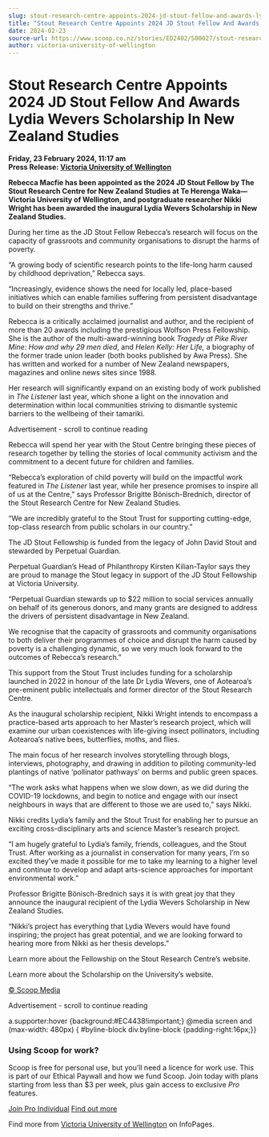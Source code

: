 ```yaml
---
slug: stout-research-centre-appoints-2024-jd-stout-fellow-and-awards-lydia-wevers-scholarship-in-new-zealand-studies
title: "Stout Research Centre Appoints 2024 JD Stout Fellow And Awards Lydia Wevers Scholarship In New Zealand Studies"
date: 2024-02-23
source-url: https://www.scoop.co.nz/stories/ED2402/S00027/stout-research-centre-appoints-2024-jd-stout-fellow-and-awards-lydia-wevers-scholarship-in-new-zealand-studies.htm
author: victoria-university-of-wellington
---
```

Stout Research Centre Appoints 2024 JD Stout Fellow And Awards Lydia Wevers Scholarship In New Zealand Studies
==============================================================================================================

**Friday, 23 February 2024, 11:17 am**  
**Press Release: [Victoria University of Wellington](https://info.scoop.co.nz/Victoria_University_of_Wellington)**

**Rebecca Macfie has been appointed as the 2024 JD Stout Fellow by The Stout Research Centre for New Zealand Studies at Te Herenga Waka—Victoria University of Wellington, and postgraduate researcher Nikki Wright has been awarded the inaugural Lydia Wevers Scholarship in New Zealand Studies.**

During her time as the JD Stout Fellow Rebecca’s research will focus on the capacity of grassroots and community organisations to disrupt the harms of poverty.

“A growing body of scientific research points to the life-long harm caused by childhood deprivation,” Rebecca says.

“Increasingly, evidence shows the need for locally led, place-based initiatives which can enable families suffering from persistent disadvantage to build on their strengths and thrive.”

Rebecca is a critically acclaimed journalist and author, and the recipient of more than 20 awards including the prestigious Wolfson Press Fellowship. She is the author of the multi-award-winning book _Tragedy at Pike River Mine: How and why 29 men died_, and _Helen Kelly: Her Life,_ a biography of the former trade union leader (both books published by Awa Press). She has written and worked for a number of New Zealand newspapers, magazines and online news sites since 1988.

Her research will significantly expand on an existing body of work published in _The Listener_ last year, which shone a light on the innovation and determination within local communities striving to dismantle systemic barriers to the wellbeing of their tamariki.

Advertisement - scroll to continue reading





Rebecca will spend her year with the Stout Centre bringing these pieces of research together by telling the stories of local community activism and the commitment to a decent future for children and families.

“Rebecca’s exploration of child poverty will build on the impactful work featured in _The Listener_ last year, while her presence promises to inspire all of us at the Centre,” says Professor Brigitte Bönisch-Brednich, director of the Stout Research Centre for New Zealand Studies.

“We are incredibly grateful to the Stout Trust for supporting cutting-edge, top-class research from public scholars in our country.”

The JD Stout Fellowship is funded from the legacy of John David Stout and stewarded by Perpetual Guardian.

Perpetual Guardian’s Head of Philanthropy Kirsten Kilian-Taylor says they are proud to manage the Stout legacy in support of the JD Stout Fellowship at Victoria University.

“Perpetual Guardian stewards up to $22 million to social services annually on behalf of its generous donors, and many grants are designed to address the drivers of persistent disadvantage in New Zealand.

We recognise that the capacity of grassroots and community organisations to both deliver their programmes of choice and disrupt the harm caused by poverty is a challenging dynamic, so we very much look forward to the outcomes of Rebecca’s research.”

This support from the Stout Trust includes funding for a scholarship launched in 2022 in honour of the late Dr Lydia Wevers, one of Aotearoa’s pre-eminent public intellectuals and former director of the Stout Research Centre.

As the inaugural scholarship recipient, Nikki Wright intends to encompass a practice-based arts approach to her Master’s research project, which will examine our urban coexistences with life-giving insect pollinators, including Aotearoa’s native bees, butterflies, moths, and flies.

The main focus of her research involves storytelling through blogs, interviews, photography, and drawing in addition to piloting community-led plantings of native ‘pollinator pathways’ on berms and public green spaces.

“The work asks what happens when we slow down, as we did during the COVID-19 lockdowns, and begin to notice and engage with our insect neighbours in ways that are different to those we are used to,” says Nikki.

Nikki credits Lydia’s family and the Stout Trust for enabling her to pursue an exciting cross-disciplinary arts and science Master’s research project.

“I am hugely grateful to Lydia’s family, friends, colleagues, and the Stout Trust. After working as a journalist in conservation for many years, I’m so excited they’ve made it possible for me to take my learning to a higher level and continue to develop and adapt arts-science approaches for important environmental work.”

Professor Brigitte Bönisch-Brednich says it is with great joy that they announce the inaugural recipient of the Lydia Wevers Scholarship in New Zealand Studies.

“Nikki’s project has everything that Lydia Wevers would have found inspiring; the project has great potential, and we are looking forward to hearing more from Nikki as her thesis develops.”

Learn more about the Fellowship on the Stout Research Centre’s website.

Learn more about the Scholarship on the University’s website.

[© Scoop Media](http://www.scoop.co.nz/about/terms.html)  

Advertisement - scroll to continue reading



a.supporter:hover {background:#EC4438!important;} @media screen and (max-width: 480px) { #byline-block div.byline-block {padding-right:16px;}}

### Using Scoop for work?

Scoop is free for personal use, but you’ll need a licence for work use. This is part of our Ethical Paywall and how we fund Scoop. Join today with plans starting from less than $3 per week, plus gain access to exclusive _Pro_ features.  
  
[Join Pro Individual](https://pro.scoop.co.nz/Individual/?from=ProIn24) [Find out more](https://pro.scoop.co.nz/using-scoop-for-work/?from=ProIn24)

Find more from [Victoria University of Wellington](https://info.scoop.co.nz/Victoria_University_of_Wellington) on InfoPages.